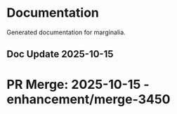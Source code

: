 # Documentation

Generated documentation for marginalia.

## Doc Update 2025-10-15

# PR Merge: 2025-10-15 - enhancement/merge-3450
